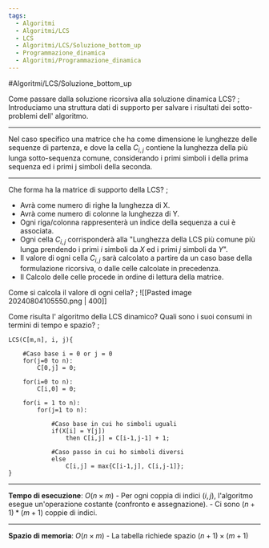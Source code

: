 ```yaml
---
tags:
  - Algoritmi
  - Algoritmi/LCS
  - LCS
  - Algoritmi/LCS/Soluzione_bottom_up
  - Programmazione_dinamica
  - Algoritmi/Programmazione_dinamica
---
```


#Algoritmi/LCS/Soluzione_bottom_up

Come passare dalla soluzione ricorsiva alla soluzione dinamica LCS?
;
 Introduciamo una struttura dati di supporto per salvare i risultati dei sotto-problemi dell' algoritmo. 
 ***
 Nel caso specifico una matrice che ha come dimensione le lunghezze delle sequenze di partenza, e dove la cella $C_{i,j}$ contiene la lunghezza della più lunga sotto-sequenza comune, considerando i primi simboli i della prima sequenza ed i primi j simboli della seconda.
***

Che forma ha la matrice di supporto della LCS?
;
- Avrà come numero di righe la lunghezza di X.
- Avrà come numero di colonne la lunghezza di Y.
- Ogni riga/colonna rappresenterà un indice della sequenza a cui è associata.
- Ogni cella $C_{i,j}$ corrisponderà alla "Lunghezza della LCS più comune più lunga prendendo i primi $i$ simboli da $X$ ed i primi $j$ simboli da $Y$".
- Il valore di ogni cella $C_{i,j}$ sarà calcolato a partire da un caso base della formulazione ricorsiva, o dalle celle calcolate in precedenza.
- Il Calcolo delle celle procede in ordine di lettura della matrice.

Come si calcola il valore di ogni cella?
;
![[Pasted image 20240804105550.png | 400]]

Come risulta l' algoritmo della LCS dinamico? Quali sono i suoi consumi in termini di tempo e spazio?
;
```
LCS(C[m,n], i, j){

	#Caso base i = 0 or j = 0
	for(j=0 to n):
		C[0,j] = 0;
		
	for(i=0 to n):
		C[i,0] = 0;

	for(i = 1 to n):
		for(j=1 to n):
		
			#Caso base in cui ho simboli uguali
			if(X[i] = Y[j]) 
				then C[i,j] = C[i-1,j-1] + 1;
				
			#Caso passo in cui ho simboli diversi
			else
				C[i,j] = max{C[i-1,j], C[i,j-1]};
}
```
***
**Tempo di esecuzione**: $O(n×m)$
    - Per ogni coppia di indici $(i,j)$, l'algoritmo esegue un'operazione costante (confronto e assegnazione).
    - Ci sono $(n+1)*(m+1)$ coppie di indici.
***
**Spazio di memoria**: $O(n×m)$
    - La tabella richiede spazio $(n+1)×(m+1)$